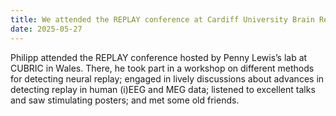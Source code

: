 ```yaml
---
title: We attended the REPLAY conference at Cardiff University Brain Research Imaging Center (CUBRIC)
date: 2025-05-27
---
```


Philipp attended the REPLAY conference hosted by Penny Lewis’s lab at CUBRIC in Wales. There, he took part in a workshop on different methods for detecting neural replay; engaged in lively discussions about advances in detecting replay in human (i)EEG and MEG data; listened to excellent talks and saw stimulating posters; and met some old friends.
